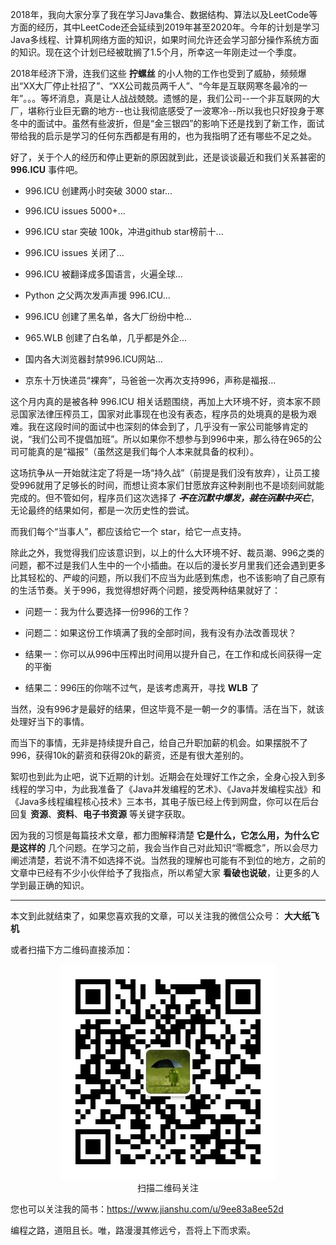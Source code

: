 2018年，我向大家分享了我在学习Java集合、数据结构、算法以及LeetCode等方面的经历，其中LeetCode还会延续到2019年甚至2020年。今年的计划是学习Java多线程、计算机网络方面的知识，如果时间允许还会学习部分操作系统方面的知识。现在这个计划已经被耽搁了1.5个月，所幸这一年刚走过一个季度。

2018年经济下滑，连我们这些 **拧螺丝** 的小人物的工作也受到了威胁，频频爆出“XX大厂停止社招了”、“XX公司裁员两千人”、“今年是互联网寒冬最冷的一年”。。。等坏消息，真是让人战战兢兢。遗憾的是，我们公司--一个非互联网的大厂，堪称行业巨无霸的地方--也让我彻底感受了一波寒冷--所以我也只好投身于寒冬中的面试中。虽然有些波折，但是“金三银四”的影响下还是找到了新工作，面试带给我的启示是学习的任何东西都是有用的，也为我指明了还有哪些不足之处。

好了，关于个人的经历和停止更新的原因就到此，还是谈谈最近和我们关系甚密的 **996.ICU** 事件吧。

* 996.ICU 创建两小时突破 3000 star...

* 996.ICU issues 5000+...

* 996.ICU star 突破 100k，冲进github star榜前十...

* 996.ICU issues 关闭了...

* 996.ICU 被翻译成多国语言，火遍全球...

* Python 之父两次发声声援 996.ICU...

* 996.ICU 创建了黑名单，各大厂纷纷中枪...

* 965.WLB 创建了白名单，几乎都是外企...

* 国内各大浏览器封禁996.ICU网站...

* 京东十万快递员“裸奔”，马爸爸一次再次支持996，声称是福报...

这个月内真的是被各种 996.ICU 相关话题围绕，再加上大环境不好，资本家不顾忌国家法律压榨员工，国家对此事现在也没有表态，程序员的处境真的是极为艰难。我在这段时间的面试中也深刻的体会到了，几乎没有一家公司能够肯定的说，“我们公司不提倡加班”。所以如果你不想参与到996中来，那么待在965的公司可能真的是“福报”（虽然这是我们每个人本来就具备的权利）。

这场抗争从一开始就注定了将是一场“持久战”（前提是我们没有放弃），让员工接受996就用了足够长的时间，而想让资本家们甘愿放弃这种剥削也不是顷刻间就能完成的。但不管如何，程序员们这次选择了 ***~~不~~在沉默中爆发，~~就在沉默中灭亡~~***，无论最终的结果如何，都是一次历史性的尝试。

而我们每个“当事人”，都应该给它一个 star，给它一点支持。

除此之外，我觉得我们应该意识到，以上的什么大环境不好、裁员潮、996之类的问题，都不过是我们人生中的一个小插曲。在以后的漫长岁月里我们还会遇到更多比其轻松的、严峻的问题，所以我们不应当为此感到焦虑，也不该影响了自己原有的生活节奏。关于996，我觉得想好两个问题，接受两种结果就好了：

* 问题一：我为什么要选择一份996的工作？

* 问题二：如果这份工作填满了我的全部时间，我有没有办法改善现状？

* 结果一：你可以从996中压榨出时间用以提升自己，在工作和成长间获得一定的平衡

* 结果二：996压的你喘不过气，是该考虑离开，寻找 **WLB** 了

当然，没有996才是最好的结果，但这毕竟不是一朝一夕的事情。活在当下，就该处理好当下的事情。

而当下的事情，无非是持续提升自己，给自己升职加薪的机会。如果摆脱不了996，获得10k的薪资和获得20k的薪资，还是有很大差别的。

絮叨也到此为止吧，说下近期的计划。近期会在处理好工作之余，全身心投入到多线程的学习中，为此我准备了《Java并发编程的艺术》、《Java并发编程实战》和《Java多线程编程核心技术》三本书，其电子版已经上传到网盘，你可以在后台回复 **资源**、**资料**、**电子书资源** 等关键字获取。

因为我的习惯是每篇技术文章，都力图解释清楚 **它是什么，它怎么用，为什么它是这样的** 几个问题。在学习之前，我会当作自己对此知识“零概念”，所以会尽力阐述清楚，若说不清不如选择不说。当然我的理解也可能有不到位的地方，之前的文章中已经有不少小伙伴给予了我指点，所以希望大家 **看破也说破**，让更多的人学到最正确的知识。

---

本文到此就结束了，如果您喜欢我的文章，可以关注我的微信公众号： **大大纸飞机** 

或者扫描下方二维码直接添加：

<div align="center"><img src ="./image/qrcode.jpg" /><br/>扫描二维码关注</div>

您也可以关注我的简书：https://www.jianshu.com/u/9ee83a8ee52d

编程之路，道阻且长。唯，路漫漫其修远兮，吾将上下而求索。